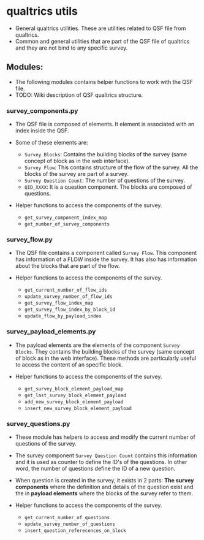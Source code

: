 # qualtrics utils

- General qualtrics utilities. These are utilities related to QSF file from qualtrics.
- Common and general utilities that are part of the QSF file of qualtrics and they are not bind to any specific survey.


## Modules:

- The following modules contains helper functions to work with the QSF file.
- TODO: Wiki description  of QSF qualtrics structure.

### survey_components.py

- The QSF file is composed of elements. It element is associated with an index inside the QSF.
- Some of these elements are:
    - `Survey Blocks`: Contains the building blocks of the survey (same concept of block as in the web interface).
    - `Survey Flow`: This contains structure of the flow of the survey. All the blocks of the survey are part of a survey.
    - `Survey Question Count`: The number of questions of the survey.
    - `QID_XXXX`: It is a question component. The blocks are composed of questions.

- Helper functions to access the components of the survey.
    - `get_survey_component_index_map`
    - `get_number_of_survey_components`


### survey_flow.py

- The QSF file contains a component called `Survey Flow`. This component has information of a FLOW inside the survey. It has also has information about the blocks that are part of the flow. 

- Helper functions to access the components of the survey.
    - `get_current_number_of_flow_ids`
    - `update_survey_number_of_flow_ids`
    - `get_survey_flow_index_map`
    - `get_survey_flow_index_by_block_id`
    - `update_flow_by_payload_index`


### survey_payload_elements.py

- The payload elements are the elements of the component `Survey Blocks`. They contains the building blocks of the survey (same concept of block as in the web interface). These methods are particularly useful to access the content of an specific block.

- Helper functions to access the components of the survey.
    - `get_survey_block_element_payload_map`
    - `get_last_survey_block_element_payload`
    - `add_new_survey_block_element_payload`
    - `insert_new_survey_block_element_payload`



### survey_questions.py

- These module has helpers to access and modify the current number of questions of the survey.
- The survey component `Survey Question Count` contains this information and it is used as counter to define the ID's of the questions. In other word, the number of questions define the ID of a new question.
- When question is created in the survey, it exists in 2 parts: **The survey components** where the definition and details of the question exist and the in **payload elements** where the blocks of the survey refer to them.

- Helper functions to access the components of the survey.
    - `get_current_number_of_questions`
    - `update_survey_number_of_questions`
    - `insert_question_referecences_on_block`
